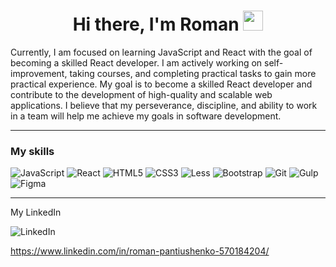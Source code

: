 <h1 align="center">Hi there, I'm Roman</a> 
<img src="https://github.com/blackcater/blackcater/raw/main/images/Hi.gif" height="32"/></h1>
<p>Currently, I am focused on learning JavaScript and React with the goal of becoming a skilled React developer. I am actively working on self-improvement, taking courses, and completing practical tasks to gain more practical experience. My goal is to become a skilled React developer and contribute to the development of high-quality and scalable web applications. I believe that my perseverance, discipline, and ability to work in a team will help me achieve my goals in software development.</p>
<hr>
<h3>My skills</h3>

![JavaScript](https://img.shields.io/badge/javascript-%23323330.svg?style=for-the-badge&logo=javascript&logoColor=%23F7DF1E)
![React](https://img.shields.io/badge/react-%2320232a.svg?style=for-the-badge&logo=react&logoColor=%2361DAFB)
![HTML5](https://img.shields.io/badge/html5-%23E34F26.svg?style=for-the-badge&logo=html5&logoColor=white)
![CSS3](https://img.shields.io/badge/css3-%231572B6.svg?style=for-the-badge&logo=css3&logoColor=white)
![Less](https://img.shields.io/badge/less-2B4C80?style=for-the-badge&logo=less&logoColor=white)
![Bootstrap](https://img.shields.io/badge/bootstrap-%23563D7C.svg?style=for-the-badge&logo=bootstrap&logoColor=white)
![Git](https://img.shields.io/badge/git-%23F05033.svg?style=for-the-badge&logo=git&logoColor=white)
![Gulp](https://img.shields.io/badge/GULP-%23CF4647.svg?style=for-the-badge&logo=gulp&logoColor=white)
![Figma](https://img.shields.io/badge/figma-%23F24E1E.svg?style=for-the-badge&logo=figma&logoColor=white)

<hr>
My LinkedIn

![LinkedIn](https://img.shields.io/badge/linkedin-%230077B5.svg?style=for-the-badge&logo=linkedin&logoColor=white)

https://www.linkedin.com/in/roman-pantiushenko-570184204/
